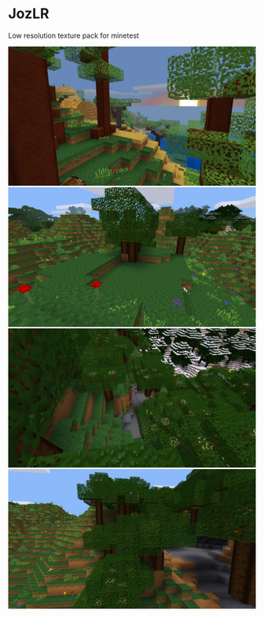 # JozLR
Low resolution texture pack for minetest

![Screen 1](https://raw.githubusercontent.com/UgnilJoZ/jozlr/screens/Screen1.png)
![Screen 2](https://raw.githubusercontent.com/UgnilJoZ/jozlr/screens/Screen2.png)
![Screen 3](https://raw.githubusercontent.com/UgnilJoZ/jozlr/screens/Screen3.png)
![Screen 4](https://raw.githubusercontent.com/UgnilJoZ/jozlr/screens/Screen4.png)
